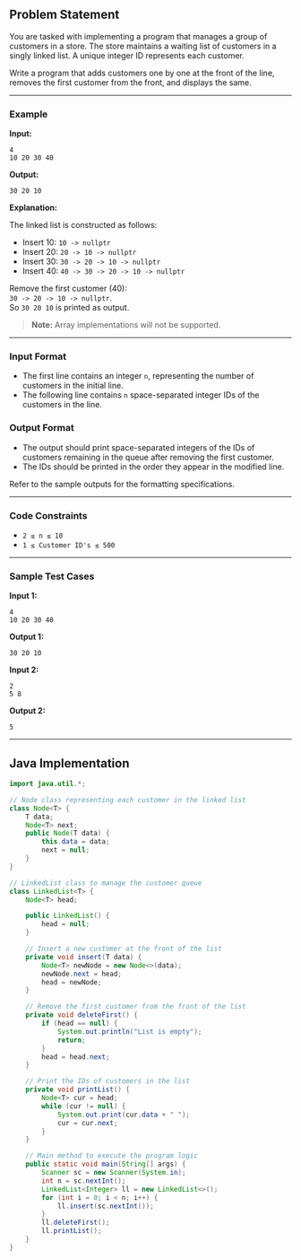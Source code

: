 ## Problem Statement

You are tasked with implementing a program that manages a group of customers in a store. The store maintains a waiting list of customers in a singly linked list. A unique integer ID represents each customer.

Write a program that adds customers one by one at the front of the line, removes the first customer from the front, and displays the same.

---

### Example

**Input:**
```
4
10 20 30 40
```

**Output:**
```
30 20 10 
```

**Explanation:**

The linked list is constructed as follows:

- Insert 10: `10 -> nullptr`
- Insert 20: `20 -> 10 -> nullptr`
- Insert 30: `30 -> 20 -> 10 -> nullptr`
- Insert 40: `40 -> 30 -> 20 -> 10 -> nullptr`

Remove the first customer (40):  
`30 -> 20 -> 10 -> nullptr`.  
So `30 20 10` is printed as output.

> **Note:** Array implementations will not be supported.

---

### Input Format

- The first line contains an integer `n`, representing the number of customers in the initial line.
- The following line contains `n` space-separated integer IDs of the customers in the line.

### Output Format

- The output should print space-separated integers of the IDs of customers remaining in the queue after removing the first customer.
- The IDs should be printed in the order they appear in the modified line.

Refer to the sample outputs for the formatting specifications.

---

### Code Constraints

- `2 ≤ n ≤ 10`
- `1 ≤ Customer ID's ≤ 500`

---

### Sample Test Cases

**Input 1:**
```
4
10 20 30 40
```
**Output 1:**
```
30 20 10 
```

**Input 2:**
```
2
5 8
```
**Output 2:**
```
5 
```

---

## Java Implementation

```java
import java.util.*;

// Node class representing each customer in the linked list
class Node<T> {
    T data;
    Node<T> next;
    public Node(T data) {
        this.data = data;
        next = null;
    }
}

// LinkedList class to manage the customer queue
class LinkedList<T> {
    Node<T> head;

    public LinkedList() {
        head = null;
    }

    // Insert a new customer at the front of the list
    private void insert(T data) {
        Node<T> newNode = new Node<>(data);
        newNode.next = head;
        head = newNode;
    }

    // Remove the first customer from the front of the list
    private void deleteFirst() {
        if (head == null) {
            System.out.println("List is empty");
            return;
        }
        head = head.next;
    }

    // Print the IDs of customers in the list
    private void printList() {
        Node<T> cur = head;
        while (cur != null) {
            System.out.print(cur.data + " ");
            cur = cur.next;
        }
    }

    // Main method to execute the program logic
    public static void main(String[] args) {
        Scanner sc = new Scanner(System.in);
        int n = sc.nextInt();
        LinkedList<Integer> ll = new LinkedList<>();
        for (int i = 0; i < n; i++) {
            ll.insert(sc.nextInt());
        }
        ll.deleteFirst();
        ll.printList();
    }
}
```